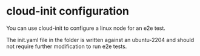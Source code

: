 # cloud-init configuration

You can use cloud-init to configure a linux node for an e2e test.

The init.yaml file in the folder is written against an ubuntu-2204 and should not require further modification to run e2e tests.
